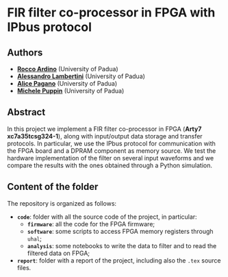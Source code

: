# FIR filter co-processor in FPGA with IPbus protocol

## Authors

* [**Rocco Ardino**](https://github.com/RoccoA97) (University of Padua)
* [**Alessandro Lambertini**](https://github.com/Lambe96) (University of Padua)
* [**Alice Pagano**](https://github.com/AlicePagano) (University of Padua)
* [**Michele Puppin**](https://github.com/michelepuppin) (University of Padua)





## Abstract
In this project we implement a FIR filter co-processor in FPGA (**Arty7 xc7a35tcsg324-1**), along with input/output data storage and transfer protocols. In particular, we use the IPbus protocol for communication with the FPGA board and a DPRAM component as memory source. We test the hardware implementation of the filter on several input waveforms and we compare the results with the ones obtained through a Python simulation.




## Content of the folder
The repository is organized as follows:
* **`code`**: folder with all the source code of the project, in particular:
    * **`firmware`**: all the code for the FPGA firmware;
    * **`software`**: some scripts to access FPGA memory registers through `uhal`;
    * **`analysis`**: some notebooks to write the data to filter and to read the filtered data on FPGA;
* **`report`**: folder with a report of the project, including also the `.tex` source files.
